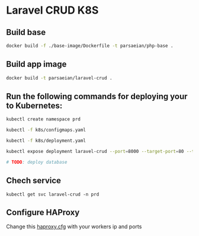 

# Laravel CRUD K8S

## Build base 

```bash
docker build -f ./base-image/Dockerfile -t parsaeian/php-base . 
```

## Build app image

```bash
docker build -t parsaeian/laravel-crud .
```

## Run the following commands for deploying your to Kubernetes:

```bash
kubectl create namespace prd

kubectl -f k8s/configmaps.yaml

kubectl -f k8s/deployment.yaml

kubectl expose deployment laravel-crud --port=8000 --target-port=80 --type=NodePort -n prd

# TODO: deploy database
```

## Chech service

```
kubectl get svc laravel-crud -n prd
```

## Configure HAProxy
Change this [haproxy.cfg](haproxy.cfg) with your workers ip and ports
